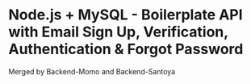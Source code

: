 
# Node.js + MySQL - Boilerplate API with Email Sign Up, Verification, Authentication & Forgot Password
  
  Merged by Backend-Momo and Backend-Santoya



